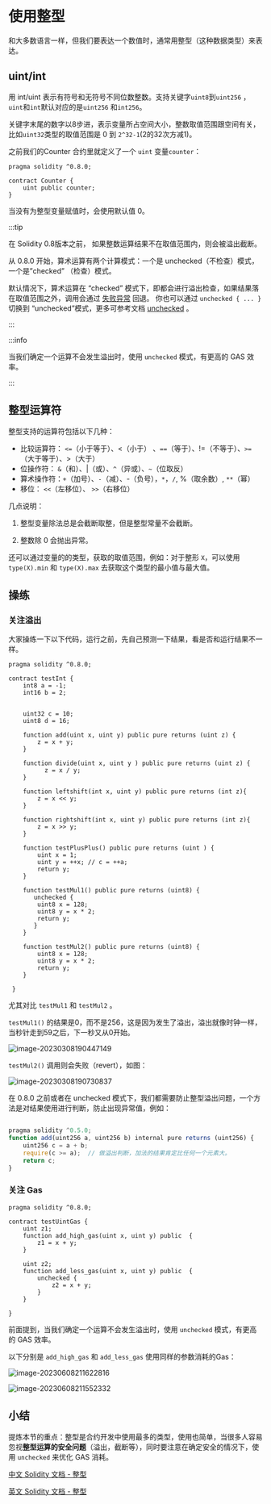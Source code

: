 # 使用整型

和大多数语言一样，但我们要表达一个数值时，通常用整型（这种数据类型）来表达。

## uint/int

用 int/uint 表示有符号和无符号不同位数整数。支持关键字`uint8`到`uint256` ，`uint`和`int`默认对应的是`uint256` 和`int256`。

关键字末尾的数字以8步进，表示变量所占空间大小，整数取值范围跟空间有关， 比如`uint32`类型的取值范围是 0 到 `2^32-1`(2的32次方减1)。



之前我们的Counter 合约里就定义了一个 `uint` 变量`counter`：

```
pragma solidity ^0.8.0;

contract Counter {
    uint public counter;
}
```



当没有为整型变量赋值时，会使用默认值 0。



:::tip

在 Solidity 0.8版本之前， 如果整数运算结果不在取值范围内，则会被溢出截断。 

从 0.8.0 开始，算术运算有两个计算模式：一个是 unchecked（不检查）模式，一个是”checked” （检查）模式。 

默认情况下，算术运算在 “checked” 模式下，即都会进行溢出检查，如果结果落在取值范围之外，调用会通过 [失败异常](https://learnblockchain.cn/docs/solidity/control-structures.html#assert-and-require) 回退。 你也可以通过 `unchecked { ... }` 切换到 “unchecked”模式，更多可参考文档 [unchecked](https://learnblockchain.cn/docs/solidity/control-structures.html#unchecked) 。

:::


:::info

当我们确定一个运算不会发生溢出时，使用 `unchecked` 模式，有更高的 GAS 效率。

:::


## 整型运算符


整型支持的运算符包括以下几种：


* 比较运算符： `<=`（小于等于）、<（小于） 、`==`（等于）、!=（不等于）、`>=`（大于等于）、>（大于）
* 位操作符： `&`（和）、|（或）、`^`（异或）、`~`（位取反） 
* 算术操作符：`+`（加号）、`-`（减）、-（负号），`*`，`/`,  %（取余数）, `**`（幂）
* 移位： `<<`（左移位）、 `>>`（右移位）



几点说明：

1. 整型变量除法总是会截断取整，但是整型常量不会截断。

2. 整数除 0 会抛出异常。

   



还可以通过变量的的类型，获取的取值范围，例如：对于整形 `X`，可以使用 `type(X).min` 和 `type(X).max` 去获取这个类型的最小值与最大值。


## 操练

### 关注溢出
大家操练一下以下代码，运行之前，先自己预测一下结果，看是否和运行结果不一样。

```SolidityEditor
pragma solidity ^0.8.0;
    
contract testInt {
    int8 a = -1;
    int16 b = 2;
    
    
    uint32 c = 10;
    uint8 d = 16;
    
    function add(uint x, uint y) public pure returns (uint z) {
        z = x + y;
    }
    
    function divide(uint x, uint y ) public pure returns (uint z) {
          z = x / y;
    }
    
    function leftshift(int x, uint y) public pure returns (int z){
        z = x << y;
    }
    
    function rightshift(int x, uint y) public pure returns (int z){
        z = x >> y;
    }
    
    function testPlusPlus() public pure returns (uint ) {
        uint x = 1;
        uint y = ++x; // c = ++a;
        return y;
    }
    
    function testMul1() public pure returns (uint8) {
       unchecked {
        uint8 x = 128;
        uint8 y = x * 2;
        return y;
       }
    }
    
    function testMul2() public pure returns (uint8) {
        uint8 x = 128;
        uint8 y = x * 2;
        return y;
    }
    
 }
```

  

尤其对比 `testMul1` 和 `testMul2` 。

`testMul1()` 的结果是0，而不是256，这是因为发生了溢出，溢出就像时钟一样，当秒针走到59之后，下一秒又从0开始。



![image-20230308190447149](https://img.learnblockchain.cn/pics/20230308190448.png)


`testMul2()` 调用则会失败（revert），如图：

![image-20230308190730837](https://img.learnblockchain.cn/pics/20230308190731.png)



在 0.8.0 之前或者在 unchecked 模式下，我们都需要防止整型溢出问题，一个方法是对结果使用进行判断，防止出现异常值，例如：

```js

pragma solidity ^0.5.0;
function add(uint256 a, uint256 b) internal pure returns (uint256) {
    uint256 c = a + b;
    require(c >= a);  // 做溢出判断，加法的结果肯定比任何一个元素大。
    return c;
}
```

### 关注 Gas

```
pragma solidity ^0.8.0;

contract testUintGas {
    uint z1;  
    function add_high_gas(uint x, uint y) public  {
        z1 = x + y;
    }

    uint z2;
    function add_less_gas(uint x, uint y) public  {
        unchecked {
            z2 = x + y;
        }
    }

}
```

前面提到，当我们确定一个运算不会发生溢出时，使用 `unchecked` 模式，有更高的 GAS 效率。

以下分别是 `add_high_gas` 和 `add_less_gas` 使用同样的参数消耗的Gas：



![image-20230608211622816](https://img.learnblockchain.cn/pics/20230608211624.png)



![image-20230608211552332](https://img.learnblockchain.cn/pics/20230608211553.png)



## 小结


提炼本节的重点：整型是合约开发中使用最多的类型，使用也简单，当很多人容易忽视**整型运算的安全问题**（溢出，截断等），同时要注意在确定安全的情况下，使用 `unchecked` 来优化 GAS 消耗。


[中文 Solidity 文档 - 整型](https://learnblockchain.cn/docs/solidity/types.html#integers)

[英文 Solidity 文档 - 整型](https://docs.soliditylang.org/en/v0.8.19/types.html#integers)











